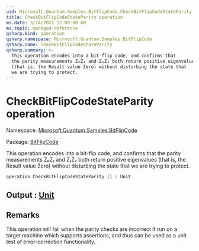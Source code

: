 ```yaml
---
uid: Microsoft.Quantum.Samples.BitFlipCode.CheckBitFlipCodeStateParity
title: CheckBitFlipCodeStateParity operation
ms.date: 3/24/2021 12:00:00 AM
ms.topic: managed-reference
qsharp.kind: operation
qsharp.namespace: Microsoft.Quantum.Samples.BitFlipCode
qsharp.name: CheckBitFlipCodeStateParity
qsharp.summary: >-
  This operation encodes into a bit-flip code, and confirms that
  the parity measurements Z₀Z₁ and Z₁Z₂ both return positive eigenvalues
  (that is, the Result value Zero) without disturbing the state that
  we are trying to protect.
---
```


# CheckBitFlipCodeStateParity operation

Namespace: [Microsoft.Quantum.Samples.BitFlipCode](xref:Microsoft.Quantum.Samples.BitFlipCode)

Package: [BitFlipCode](https://nuget.org/packages/BitFlipCode)


This operation encodes into a bit-flip code, and confirms thatthe parity measurements Z₀Z₁ and Z₁Z₂ both return positive eigenvalues(that is, the Result value Zero) without disturbing the state thatwe are trying to protect.

```qsharp
operation CheckBitFlipCodeStateParity () : Unit
```


## Output : [Unit](xref:microsoft.quantum.lang-ref.unit)



## Remarks

This operation will fail when the parity checks are incorrectif run on a target machine which supports assertions, and thuscan be used as a unit test of error-correction functionality.